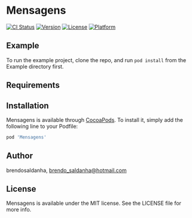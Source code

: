 # Mensagens

[![CI Status](http://img.shields.io/travis/brendosaldanha/Mensagens.svg?style=flat)](https://travis-ci.org/brendosaldanha/Mensagens)
[![Version](https://img.shields.io/cocoapods/v/Mensagens.svg?style=flat)](http://cocoapods.org/pods/Mensagens)
[![License](https://img.shields.io/cocoapods/l/Mensagens.svg?style=flat)](http://cocoapods.org/pods/Mensagens)
[![Platform](https://img.shields.io/cocoapods/p/Mensagens.svg?style=flat)](http://cocoapods.org/pods/Mensagens)

## Example

To run the example project, clone the repo, and run `pod install` from the Example directory first.

## Requirements

## Installation

Mensagens is available through [CocoaPods](http://cocoapods.org). To install
it, simply add the following line to your Podfile:

```ruby
pod 'Mensagens'
```

## Author

brendosaldanha, brendo_saldanha@hotmail.com

## License

Mensagens is available under the MIT license. See the LICENSE file for more info.
